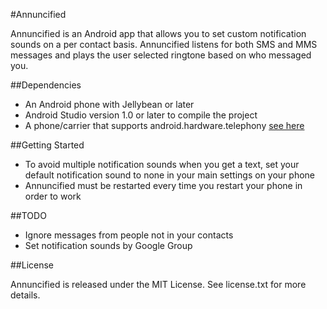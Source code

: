 #Annuncified

Annuncified is an Android app that allows you to set custom notification sounds on a per contact basis. Annuncified listens for both SMS and MMS messages and plays the user selected ringtone based on who messaged you.

##Dependencies

* An Android phone with Jellybean or later
* Android Studio version 1.0 or later to compile the project
* A phone/carrier that supports android.hardware.telephony [see here](https://developer.android.com/reference/android/provider/Telephony.html)

##Getting Started

* To avoid multiple notification sounds when you get a text, set your default notification sound to none in your main settings on your phone
* Annuncified must be restarted every time you restart your phone in order to work

##TODO

* Ignore messages from people not in your contacts
* Set notification sounds by Google Group

##License

Annuncified is released under the MIT License. See license.txt for more details.